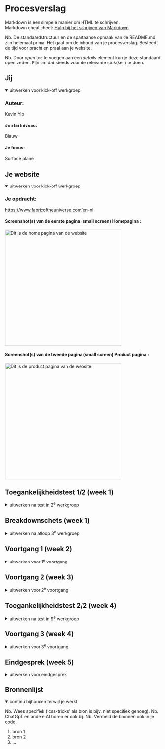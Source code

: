 # Procesverslag
Markdown is een simpele manier om HTML te schrijven.  
Markdown cheat cheet: [Hulp bij het schrijven van Markdown](https://github.com/adam-p/markdown-here/wiki/Markdown-Cheatsheet).

Nb. De standaardstructuur en de spartaanse opmaak van de README.md zijn helemaal prima. Het gaat om de inhoud van je procesverslag. Besteedt de tijd voor pracht en praal aan je website.

Nb. Door *open* toe te voegen aan een *details* element kun je deze standaard open zetten. Fijn om dat steeds voor de relevante stuk(ken) te doen.





## Jij

<details open>
  <summary>uitwerken voor kick-off werkgroep</summary>

  ### Auteur:
  Kevin Yip

  #### Je startniveau:
  Blauw

  #### Je focus:
  Surface plane
 
</details>





## Je website

<details open>
  <summary>uitwerken voor kick-off werkgroep</summary>

  ### Je opdracht:
  https://www.fabricoftheuniverse.com/en-nl 

  #### Screenshot(s) van de eerste pagina (small screen) Homepagina : 

  <img src="readme-images/homepaginafullscreenshot.png" width="375px" alt="Dit is de home pagina van de website">

  #### Screenshot(s) van de tweede pagina (small screen) Product pagina :

  <img src="readme-images/productpaginafullscreenshot.png" width="375px" alt="Dit is de product pagina van de website">
 
</details>



## Toegankelijkheidstest 1/2 (week 1)

<details>
  <summary>uitwerken na test in 2<sup>e</sup> werkgroep</summary>

  ### Bevindingen
  Lijst met je bevindingen die in de test naar voren kwamen:

  1.Het aanzetten van de Narrator op Windows met specifieke toetscombinaties is nog zeer ingewikkeld om te gebruiken, vooral omdat wij gewend zijn om het niet te gebruiken. 
  
  2.Het is verwarrend om de Narrator te bedienen want het kan alleen het scherm per heading lezen of per link lezen maar niet voor paragrafen.

  3.Voor het lezen van de headings is het geen probleem, alleen kan de screenreader geen parragrafen (in dit geval de beschrijving van de kopjes) voorlezen.

  4.Voor het lezen van productafbeeldingen werkt het perfect, de afbeeldingen zijn voorzien van de volledige naam van het product, alleen staat het er wel 2 keer in verwerkt en leest de screenreader het 2 keer voor.

  5.Voor het lezen van andere producten worden beoordelingen van een product niet volledig en duidelijk voorgelezen door de screenreader, alleen de aantal reviews.

  6.Bij het laden van de pagina wordt de omschrijving van de webshop voorgelezen.
  
  <img src="readme-images/sc2.jpg" alt="hier wordt de algemene omschrijving van de webshop voorgelezen">

  7.Bij het laden van een productpagina wordt de omschrijving direct voorgelezen.

  8. Bij pop-ups worden de headers direct ook voorgelezen.
     
  <img src="readme-images/sc4.jpg" alt="hier wordt de heading van de popup voorgelezen">
  
  9. Bij de navigatie kan je met de screenreader zelfs elke dropdown item nagaan.
      
  <img src="readme-images/sc5.jpg" alt="hier wordt de dropdown menu item voorgelezen">

  10. Bij de iconen alhoewel wordt de winkelwagen niet correct voorgelezen, alleen "o".

  11. Het plaatje van het product is wel te lezen door de screen-reader als een klikbare link maar de pijltjes om door de verschillende afbeeldingen heen te navigeren worden niet opgepikt als link.
      
  <img src="readme-images/sc6.jpg" alt="hier wordt de afbeelding van het product voorgelezen">

  12. Om het uit te proberen, heb ik met "j" de knoppen genavigeert, hier kan ik wel "soort van" bij de andere plaatjes komen. Ik ben wel tegen het probleem aangelopen dat mijn narrator vast staat bij de "add to wishlist" icoon. Als ik verder navigeer naar de volgende knop wordt er steeds op de "add to wishlist" knop geklikt en de plaatje verschuift steeds halfverwege door.
  <img src="readme-images/sc7.jpg" alt="hier wordt de add to wishlist knop voorgelezen">
  
</details>



## Breakdownschets (week 1)

<details>
  <summary>uitwerken na afloop 3<sup>e</sup> werkgroep</summary>

  ### de hele pagina: 
  <img src="readme-images/dummy-plaatje.jpg" width="375px" alt="breakdown van de hele pagina">

  ### dynamisch deel (bijv menu): 
  <img src="readme-images/dummy-plaatje.jpg" width="375px" alt="breakdown van een dynamisch deel">

  ### wellicht nog een dynamisch deel (bijv filter): 
  <img src="readme-images/dummy-plaatje.jpg" width="375px" alt="breakdown van nog een dynamisch deel">

</details>





## Voortgang 1 (week 2)

<details>
  <summary>uitwerken voor 1<sup>e</sup> voortgang</summary>

  ### Stand van zaken
  hier dit ging goed & dit was lastig (neem ook screenshots op van delen van je website en code)


  ### Agenda voor meeting
  samen met je groepje opstellen

  | student 1      | student 2          | student 3    | student 4        |
  | ---            | ---                | ---          | ---              |
  | dit bespreken  | en dit             | en ik dit    | en dan ik dat    |
  | en dat ook nog | dit als er tijd is | nog een punt | dit wil ik zeker |
  | ...            | ...                | ...          | ...              |


  ### Verslag van meeting
  hier na afloop snel de uitkomsten van de meeting vastleggen

  - punt 1
  - punt 2
  - nog een punt
  - ...

</details>





## Voortgang 2 (week 3)

<details>
  <summary>uitwerken voor 2<sup>e</sup> voortgang</summary>

  ### Stand van zaken
  hier dit ging goed & dit was lastig (neem ook screenshots op van delen van je website en code)


  ### Agenda voor meeting
  samen met je groepje opstellen

  | student 1      | student 2          | student 3    | student 4        |
  | ---            | ---                | ---          | ---              |
  | dit bespreken  | en dit             | en ik dit    | en dan ik dat    |
  | en dat ook nog | dit als er tijd is | nog een punt | dit wil ik zeker |
  | ...            | ...                | ...          | ...              |


  ### Verslag van meeting
  hier na afloop snel de uitkomsten van de meeting vastleggen

  - punt 1
  - punt 2
  - nog een punt
- ...

</details>





## Toegankelijkheidstest 2/2 (week 4)

<details>
  <summary>uitwerken na test in 9<sup>e</sup> werkgroep</summary>

  ### Bevindingen
  Lijst met je bevindingen die in de test naar voren kwamen (geef ook aan wat er verbeterd is):

</details>





## Voortgang 3 (week 4)

<details>
  <summary>uitwerken voor 3<sup>e</sup> voortgang</summary>

  ### Stand van zaken
  hier dit ging goed & dit was lastig (neem ook screenshots op van delen van je website en code)


  ### Agenda voor meeting
  samen met je groepje opstellen

  | student 1      | student 2          | student 3    | student 4        |
  | ---            | ---                | ---          | ---              |
  | dit bespreken  | en dit             | en ik dit    | en dan ik dat    |
  | en dat ook nog | dit als er tijd is | nog een punt | dit wil ik zeker |
  | ...            | ...                | ...          | ...              |


  ### Verslag van meeting
  hier na afloop snel de uitkomsten van de meeting vastleggen

  - punt 1
  - punt 2
  - nog een punt
  - ...

</details>





## Eindgesprek (week 5)

<details>
  <summary>uitwerken voor eindgesprek</summary>

  ### Je uitkomst - karakteristiek screenshots:
  <img src="readme-images/dummy-plaatje.jpg" width="375px" alt="uitomst opdracht 1">


  ### Dit ging goed/Heb ik geleerd: 
  Korte omschrijving met plaatjes

  <img src="readme-images/dummy-plaatje.jpg" width="375px" alt="top">


  ### Dit was lastig/Is niet gelukt:
  Korte omschrijving met plaatjes

  <img src="readme-images/dummy-plaatje.jpg" width="375px" alt="bummer">
</details>





## Bronnenlijst

<details open>
  <summary>continu bijhouden terwijl je werkt</summary>

  Nb. Wees specifiek ('css-tricks' als bron is bijv. niet specifiek genoeg). 
  Nb. ChatGpT en andere AI horen er ook bij.
  Nb. Vermeld de bronnen ook in je code.

  1. bron 1
  2. bron 2
  3. ...

</details>
